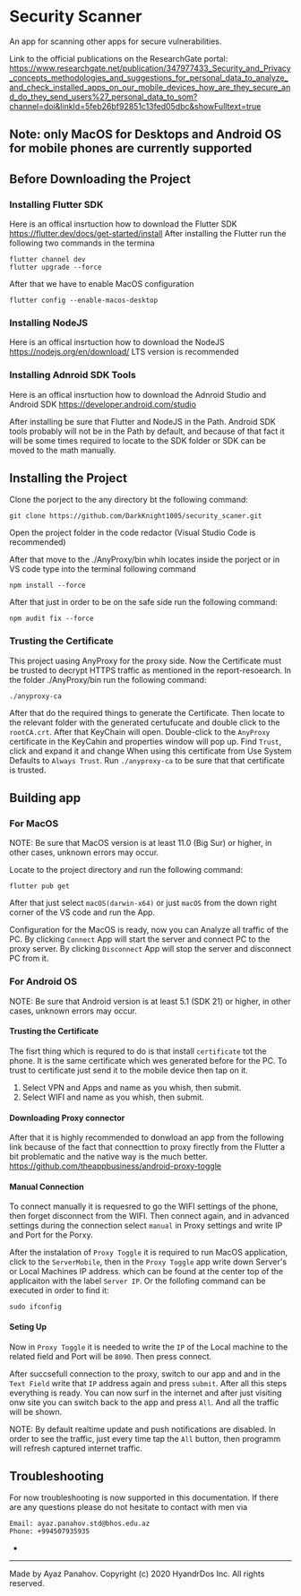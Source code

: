 # Security Scanner

An app for scanning other apps for secure vulnerabilities.

Link to the official publications on the ResearchGate portal: https://www.researchgate.net/publication/347977433_Security_and_Privacy_concepts_methodologies_and_suggestions_for_personal_data_to_analyze_and_check_installed_apps_on_our_mobile_devices_how_are_they_secure_and_do_they_send_users%27_personal_data_to_som?channel=doi&linkId=5feb26bf92851c13fed05dbc&showFulltext=true

## Note: only MacOS for Desktops and Android OS for mobile phones are currently supported

## Before Downloading the Project

### Installing Flutter SDK

Here is an offical insrtuction how to download the Flutter SDK https://flutter.dev/docs/get-started/install After installing the Flutter run the following two commands in the termina

```
flutter channel dev
flutter upgrade --force
```

After that we have to enable MacOS configuration

```
flutter config --enable-macos-desktop
```

### Installing NodeJS

Here is an offical insrtuction how to download the NodeJS https://nodejs.org/en/download/ LTS version is recommended

### Installing Adnroid SDK Tools

Here is an offical insrtuction how to download the Adnroid Studio and Android SDK https://developer.android.com/studio

After installing be sure that Flutter and NodeJS in the Path. Android SDK tools probably will not be in the Path by default, and because of that fact it will be some times required to locate to the SDK folder or SDK can be moved to the math manually.

## Installing the Project

Clone the porject to the any directory bt the following command:

```
git clone https://github.com/DarkKnight1005/security_scaner.git
```

Open the project folder in the code redactor (Visual Studio Code is recommended)

After that move to the ./AnyProxy/bin whih locates inside the porject or in VS code type into the terminal following command

```
npm install --force
```

After that just in order to be on the safe side run the following command:

```
npm audit fix --force
```

### Trusting the Certificate

This project uasing AnyProxy for the proxy side. Now the Certificate must be trusted to decrypt HTTPS traffic as mentioned in the report-resoearch. In the folder ./AnyProxy/bin run the following command:

```
./anyproxy-ca 
```
After that do the required things to generate the Certificate. Then locate to the relevant folder with the generated certufucate and double click to the `rootCA.crt`. After that KeyChain will open. Double-click to the `AnyProxy` certificate in the KeyCahin and properties window will pop up. Find `Trust`, click and expand it and change When using this certificate from Use System Defaults to `Always Trust`. Run `./anyproxy-ca` to be sure that that certificate is trusted.

## Building app

### For MacOS

NOTE: Be sure that MacOS version is at least 11.0 (Big Sur) or higher, in other cases, unknown errors may occur.

Locate to the project directory and run the following command:
```
flutter pub get
```

After that just select `macOS(darwin-x64)` or just `macOS` from the down right corner of the VS code and run the App.

Configuration for the MacOS is ready, now you can Analyze all traffic of the PC. 
By clicking `Connect` App will start the server and connect PC to the proxy server. 
By clicking `Disconnect` App will stop the server and disconnect PC from it.

### For Android OS

NOTE: Be sure that Android version is at least 5.1 (SDK 21) or higher, in other cases, unknown errors may occur.

#### Trusting the Certificate
The fisrt thing which is requred to do is that install `certificate` tot the phone. It is the same certificate which wes generated before for the PC. To trust to certificate just send it to the mobile device then tap on it.

1) Select VPN and Apps and name as you whish, then submit.
2) Select WIFI and name as you whish, then submit.

#### Downloading Proxy connector 
After that it is highly recommended to donwload an app from the following link because of the fact that connecttion to proxy firectly from the Flutter a bit problematic and the native way is the much better. https://github.com/theappbusiness/android-proxy-toggle

#### Manual Connection
To connect manually it is requesred to go the WIFI settings of the phone, then forget disconnect from the WIFI. Then connect again, and in advanced settings during the connection select `manual` in Proxy settings and write IP and Port for the Porxy.

After the instalation of `Proxy Toggle` it is required to run MacOS application, click to the `ServerMobile`, then in the `Proxy Toggle` app write down Server's or Local Machines IP address. which can be found at the center top of the applicaiton with the label `Server IP`. 
Or the follofing command can be executed in order to find it:
```
sudo ifconfig
```

#### Seting Up

Now in `Proxy Toggle` it is needed to write the `IP` of the Local machine to the related field and Port will be `8090`. Then press connect.

After succsefull connection to the proxy, switch to our app and and in the `Text Field` write that `IP` address again and press `submit`. 
After all this steps everything is ready. You can now surf in the internet and after just visiting onw site you can switch back to the app and press `All`. And all the traffic will be shown.

NOTE: By default realtime update and push notifications are disabled. In order to see the traffic, just every time tap the `All` button, then programm will refresh captured internet traffic.

## Troubleshooting

For now troubleshooting is now supported in this documentation. If there are any questions please do not hesitate to contact with men via
```
Email: ayaz.panahov.std@bhos.edu.az
Phone: +994507935935
```
-
--------------------------------------------------------------------
Made by Ayaz Panahov.
Copyright (c) 2020 HyandrDos Inc. All rights reserved.
